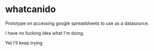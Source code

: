 whatcanido
==========

Prototype on accessing google spreadsheets to use as a datasource. 

I have no fucking idea what I'm doing.

Yet I'll keep trying
